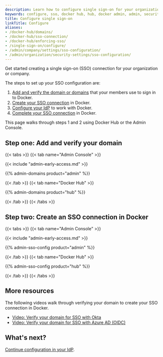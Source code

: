 ```yaml
---
description: Learn how to configure single sign-on for your organization or company.
keywords: configure, sso, docker hub, hub, docker admin, admin, security
title: Configure single sign-on
linkTitle: Configure
aliases:
- /docker-hub/domains/
- /docker-hub/sso-connection/
- /docker-hub/enforcing-sso/
- /single-sign-on/configure/
- /admin/company/settings/sso-configuration/
- /admin/organization/security-settings/sso-configuration/
---
```


Get started creating a single sign-on (SSO) connection for your organization or company.

The steps to set up your SSO configuration are:

1. [Add and verify the domain or domains](#step-one-add-and-verify-your-domain) that your members use to sign in to Docker.
2. [Create your SSO connection](#step-two-create-an-sso-connection-in-docker) in Docker.
3. [Configure your IdP](./configure-idp.md) to work with Docker.
4. [Complete your SSO connection](../connect/) in Docker.

This page walks through steps 1 and 2 using Docker Hub or the Admin Console.

## Step one: Add and verify your domain

{{< tabs >}}
{{< tab name="Admin Console" >}}

{{< include "admin-early-access.md" >}}

{{% admin-domains product="admin" %}}

{{< /tab >}}
{{< tab name="Docker Hub" >}}

{{% admin-domains product="hub" %}}

{{< /tab >}}
{{< /tabs >}}

## Step two: Create an SSO connection in Docker

{{< tabs >}}
{{< tab name="Admin Console" >}}

{{< include "admin-early-access.md" >}}

{{% admin-sso-config product="admin" %}}

{{< /tab >}}
{{< tab name="Docker Hub" >}}

{{% admin-sso-config product="hub" %}}

{{< /tab >}}
{{< /tabs >}}

## More resources

The following videos walk through verifying your domain to create your SSO connection in Docker.

- [Video: Verify your domain for SSO with Okta](https://youtu.be/c56YECO4YP4?feature=shared&t=529)
- [Video: Verify your domain for SSO with Azure AD (OIDC)](https://youtu.be/bGquA8qR9jU?feature=shared&t=496)

## What's next?

[Continue configuration in your IdP](./configure-idp.md).
